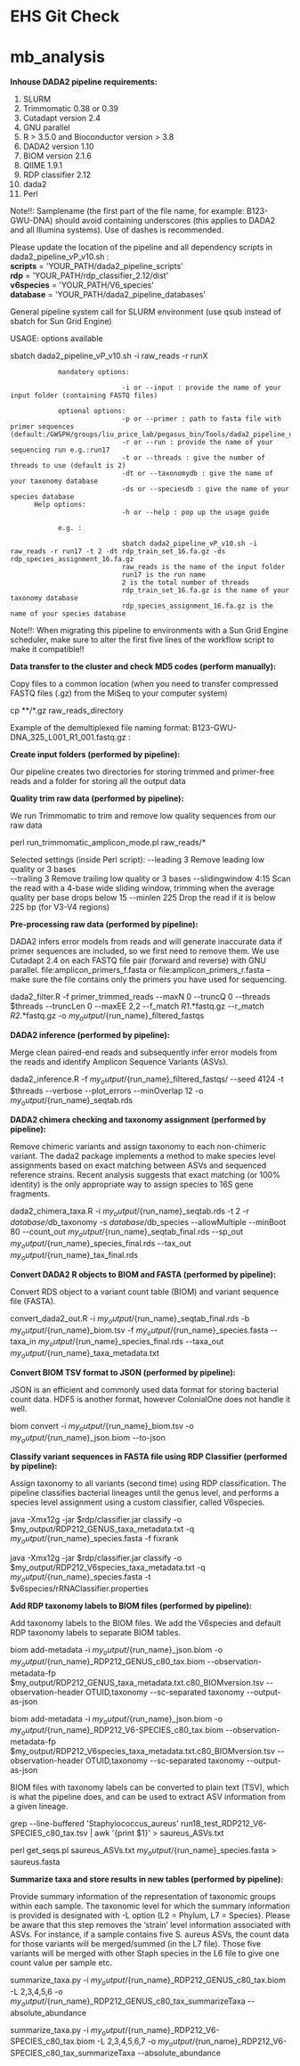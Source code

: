 # EHS Git Check
# mb_analysis

**Inhouse DADA2 pipeline requirements:**
1.	SLURM
2.	Trimmomatic 0.38 or 0.39
3.	Cutadapt version 2.4
4.	GNU parallel 
5.	R > 3.5.0 and Bioconductor version > 3.8 
6.	DADA2 version 1.10
7.	BIOM version 2.1.6
8.	QIIME 1.9.1
9.	RDP classifier 2.12
10.	dada2
12.	Perl 


Note!!: Samplename (the first part of the file name, for example: B123-GWU-DNA) should avoid containing underscores (this applies to DADA2 and all Illumina systems). Use of dashes is recommended.

Please update the location of the pipeline and all dependency scripts in dada2_pipeline_vP_v10.sh :  
  **scripts** = 'YOUR_PATH/dada2_pipeline_scripts'  
  **rdp** = 'YOUR_PATH/rdp_classifier_2.12/dist'  
  **v6species** = 'YOUR_PATH/V6_species'  
  **database** = 'YOUR_PATH/dada2_pipeline_databases'  


General pipeline system call for SLURM environment (use qsub instead of sbatch for Sun Grid Engine)

USAGE: options available

sbatch dada2_pipeline_vP_v10.sh -i raw_reads -r runX
                
                mandatory options:

                                -i or --input : provide the name of your input folder (containing FASTQ files)
                                
                optional options:
                                -p or --primer : path to fasta file with primer sequences (default:/GWSPH/groups/liu_price_lab/pegasus_bin/Tools/dada2_pipeline_databases/amplicon_primers_bactquant.fasta) 
                                -r or --run : provide the name of your sequencing run e.g.:run17
                                -t or --threads : give the number of threads to use (default is 2)
                                -dt or --taxonomydb : give the name of your taxonomy database
                                -ds or --speciesdb : give the name of your species database
          Help options:
                                -h or --help : pop up the usage guide

                e.g. :

                                sbatch dada2_pipeline_vP_v10.sh -i raw_reads -r run17 -t 2 -dt rdp_train_set_16.fa.gz -ds rdp_species_assignment_16.fa.gz
                                raw_reads is the name of the input folder
                                run17 is the run name
                                2 is the total number of threads
                                rdp_train_set_16.fa.gz is the name of your taxonomy database
                                rdp_species_assignment_16.fa.gz is the name of your species database

Note!!: When migrating this pipeline to environments with a Sun Grid Engine scheduler, make sure to alter the first five lines of the workflow script to make it compatible!!

**Data transfer to the cluster and check MD5 codes (perform manually):**

Copy files to a common location (when you need to transfer compressed FASTQ files (.gz) from the MiSeq to your computer system)

cp **/*.gz raw_reads_directory

  Example of the demultiplexed file naming format:
  B123-GWU-DNA_325_L001_R1_001.fastq.gz :
  
**Create input folders (performed by pipeline):**

Our pipeline creates two directories for storing trimmed and primer-free reads and a folder for storing all the output data

**Quality trim raw data (performed by pipeline):** 

We run Trimmomatic to trim and remove low quality sequences from our raw data

perl run_trimmomatic_amplicon_mode.pl raw_reads/* 

  Selected settings (inside Perl script):
  --leading 3		Remove leading low quality or 3 bases	
  --trailing 3		Remove trailing low quality or 3 bases
  --slidingwindow 4:15	Scan the read with a 4-base wide sliding window, trimming when the average quality per base drops below 15
  --minlen 225		Drop the read if it is below 225 bp (for V3-V4 regions)

**Pre-processing raw data (performed by pipeline):**

DADA2 infers error models from reads and will generate inaccurate data if primer sequences are included, so we first need to remove them. We use Cutadapt 2.4 on each FASTQ file pair (forward and reverse) with GNU parallel. 
file:amplicon_primers_f.fasta or file:amplicon_primers_r.fasta – make sure the file contains only the primers you have used for sequencing. 

dada2_filter.R -f primer_trimmed_reads --maxN 0 --truncQ 0 --threads $threads --truncLen 0 --maxEE 2,2 --f_match _R1_.*fastq.gz --r_match _R2_.*fastq.gz -o $my_output/${run_name}_filtered_fastqs

**DADA2 inference (performed by pipeline):**

Merge clean paired-end reads and subsequently infer error models from the reads and identify Amplicon Sequence Variants (ASVs). 

dada2_inference.R -f $my_output/${run_name}_filtered_fastqs/ --seed 4124 -t $threads --verbose --plot_errors --minOverlap 12 -o $my_output/${run_name}_seqtab.rds

**DADA2 chimera checking and taxonomy assignment (performed by pipeline):** 

Remove chimeric variants and assign taxonomy to each non-chimeric variant. The dada2 package implements a method to make species level assignments based on exact matching between ASVs and sequenced reference strains. Recent analysis suggests that exact matching (or 100% identity) is the only appropriate way to assign species to 16S gene fragments. 

dada2_chimera_taxa.R -i $my_output/${run_name}_seqtab.rds -t 2 -r $database/$db_taxonomy -s $database/$db_species --allowMultiple --minBoot 80 --count_out $my_output/${run_name}_seqtab_final.rds --sp_out $my_output/${run_name}_species_final.rds --tax_out $my_output/${run_name}_tax_final.rds


**Convert DADA2 R objects to BIOM and FASTA (performed by pipeline):**

Convert RDS object to a variant count table (BIOM) and variant sequence file (FASTA).  

convert_dada2_out.R -i $my_output/${run_name}_seqtab_final.rds -b $my_output/${run_name}_biom.tsv -f $my_output/${run_name}_species.fasta --taxa_in $my_output/${run_name}_species_final.rds --taxa_out $my_output/${run_name}_taxa_metadata.txt

**Convert BIOM TSV format to JSON (performed by pipeline):**

JSON is an efficient and commonly used data format for storing bacterial count data. HDF5 is another format, however ColonialOne does not handle it well. 

biom convert -i $my_output/${run_name}_biom.tsv -o $my_output/${run_name}_json.biom --to-json


**Classify variant sequences in FASTA file using RDP Classifier (performed by pipeline):**

Assign taxonomy to all variants (second time) using RDP classification. The pipeline classifies bacterial lineages until the genus level, and performs a species level assignment using a custom classifier, called V6species.

java -Xmx12g -jar $rdp/classifier.jar classify -o $my_output/RDP212_GENUS_taxa_metadata.txt -q $my_output/${run_name}_species.fasta -f fixrank

java -Xmx12g -jar $rdp/classifier.jar classify -o $my_output/RDP212_V6species_taxa_metadata.txt -q $my_output/${run_name}_species.fasta -t $v6species/rRNAClassifier.properties

**Add RDP taxonomy labels to BIOM files (performed by pipeline):**

Add taxonomy labels to the BIOM files. We add the V6species and default RDP taxonomy labels to separate BIOM tables. 

biom add-metadata -i $my_output/${run_name}_json.biom -o $my_output/${run_name}_RDP212_GENUS_c80_tax.biom --observation-metadata-fp $my_output/RDP212_GENUS_taxa_metadata.txt.c80_BIOMversion.tsv --observation-header OTUID,taxonomy --sc-separated taxonomy --output-as-json

biom add-metadata -i $my_output/${run_name}_json.biom -o $my_output/${run_name}_RDP212_V6-SPECIES_c80_tax.biom --observation-metadata-fp $my_output/RDP212_V6species_taxa_metadata.txt.c80_BIOMversion.tsv --observation-header OTUID,taxonomy --sc-separated taxonomy --output-as-json

BIOM files with taxonomy labels can be converted to plain text (TSV), which is what the pipeline does, and can be used to extract ASV information from a given lineage. 

grep --line-buffered 'Staphylococcus_aureus' run18_test_RDP212_V6-SPECIES_c80_tax.tsv | awk '{print $1}' > saureus_ASVs.txt

perl get_seqs.pl saureus_ASVs.txt    $my_output/${run_name}_species.fasta > saureus.fasta

**Summarize taxa and store results in new tables (performed by pipeline):**

Provide summary information of the representation of taxonomic groups within each sample. The taxonomic level for which the summary information is provided is designated with -L option (L2 = Phylum, L7 = Species). Please be aware that this step removes the ‘strain’ level information associated with ASVs. For instance, if a sample contains five S. aureus ASVs, the count data for those variants will be merged/summed (in the L7 file). Those five variants will be merged with other Staph species in the L6 file to give one count value per sample etc. 

summarize_taxa.py -i $my_output/${run_name}_RDP212_GENUS_c80_tax.biom -L 2,3,4,5,6 -o $my_output/${run_name}_RDP212_GENUS_c80_tax_summarizeTaxa --absolute_abundance

summarize_taxa.py -i $my_output/${run_name}_RDP212_V6-SPECIES_c80_tax.biom -L 2,3,4,5,6,7 -o $my_output/${run_name}_RDP212_V6-SPECIES_c80_tax_summarizeTaxa --absolute_abundance

